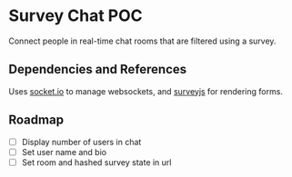 # Survey Chat POC

Connect people in real-time chat rooms that are filtered using a survey.

## Dependencies and References

Uses [socket.io](https://github.com/csmadhav/react-socket.io-chat-app) to manage websockets, and [surveyjs](https://github.com/surveyjs/surveyjs_react_quickstart) for rendering forms.

## Roadmap

- [ ] Display number of users in chat
- [ ] Set user name and bio
- [ ] Set room and hashed survey state in url
